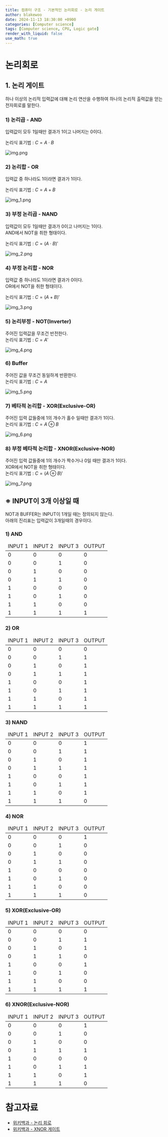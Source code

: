 ```yaml
---
title: 컴퓨터 구조 - 기본적인 논리회로 - 논리 게이트
author: blakewoo
date: 2024-11-13 18:30:00 +0900
categories: [Computer science]
tags: [Computer science, CPU, Logic gate] 
render_with_liquid: false
use_math: true
---
```


# 논리회로 
## 1. 논리 게이트
하나 이상의 논리적 입력값에 대해 논리 연산을 수행하여 하나의
논리적 출력값을 얻는 전자회로를 말한다.

### 1) 논리곱 - AND
입력값이 모두 1일때만 결과가 1이고 나머지는 0이다.

논리식 표기법 : $C=A\cdot B$

![img.png](/assets/blog/cs/logical_circuit/basic_circuit/img.png)

### 2) 논리합 - OR
입력값 중 하나라도 1이라면 결과가 1이다.

논리식 표기법 : $C=A+B$

![img_1.png](/assets/blog/cs/logical_circuit/basic_circuit/img_1.png)

### 3) 부정 논리곱 - NAND
입력값이 모두 1일때만 결과가 0이고 나머지는 1이다.   
AND에서 NOT을 취한 형태이다.

논리식 표기법 : $C=(A\cdot B)'$

![img_2.png](/assets/blog/cs/logical_circuit/basic_circuit/img_2.png)

### 4) 부정 논리합 - NOR
입력값 중 하나라도 1이라면 결과가 0이다.   
OR에서 NOT을 취한 형태이다.

논리식 표기법 : $C=(A+B)'$

![img_3.png](/assets/blog/cs/logical_circuit/basic_circuit/img_3.png)

### 5) 논리부정 - NOT(Inverter)
주어진 입력값을 무조건 반전한다.   
논리식 표기법 : $C=A'$

![img_4.png](/assets/blog/cs/logical_circuit/basic_circuit/img_4.png)

### 6) Buffer
주어진 값을 무조건 동일하게 반환한다.   
논리식 표기법 : $C=A$

![img_5.png](/assets/blog/cs/logical_circuit/basic_circuit/img_5.png)

### 7) 베타적 논리합 -  XOR(Exclusive-OR)
주어진 입력 값들중에 1의 개수가 홀수 일때만 결과가 1이다.   
논리식 표기법 : $C=A\oplus B$

![img_6.png](/assets/blog/cs/logical_circuit/basic_circuit/img_6.png)

### 8) 부정 베타적 논리합 - XNOR(Exclusive-NOR)
주어진 입력 값들중에 1의 개수가 짝수거나 0일 때만 결과가 1이다.   
XOR에서 NOT을 취한 형태이다.   
논리식 표기법 : $C=(A\oplus B)'$

![img_7.png](/assets/blog/cs/logical_circuit/basic_circuit/img_7.png)

## ※ INPUT이 3개 이상일 때
NOT과 BUFFER는 INPUT이 1개일 때는 정의되지 않는다.   
아래의 진리표는 입력값이 3개일때의 경우이다.

### 1) AND
<table>
<thead>
<tr>
<td>INPUT 1</td><td>INPUT 2</td><td>INPUT 3</td><td>OUTPUT</td>
</tr>
</thead>
<tbody>
<tr>
<td>0</td><td>0</td><td>0</td><td>0</td>
</tr>
<tr>
<td>0</td><td>0</td><td>1</td><td>0</td>
</tr>
<tr>
<td>0</td><td>1</td><td>0</td><td>0</td>
</tr>
<tr>
<td>0</td><td>1</td><td>1</td><td>0</td>
</tr>
<tr>
<td>1</td><td>0</td><td>0</td><td>0</td>
</tr>
<tr>
<td>1</td><td>0</td><td>1</td><td>0</td>
</tr>
<tr>
<td>1</td><td>1</td><td>0</td><td>0</td>
</tr>
<tr>
<td>1</td><td>1</td><td>1</td><td>1</td>
</tr>
</tbody>
</table>

### 2) OR
<table>
<thead>
<tr>
<td>INPUT 1</td><td>INPUT 2</td><td>INPUT 3</td><td>OUTPUT</td>
</tr>
</thead>
<tbody>
<tr>
<td>0</td><td>0</td><td>0</td><td>0</td>
</tr>
<tr>
<td>0</td><td>0</td><td>1</td><td>1</td>
</tr>
<tr>
<td>0</td><td>1</td><td>0</td><td>1</td>
</tr>
<tr>
<td>0</td><td>1</td><td>1</td><td>1</td>
</tr>
<tr>
<td>1</td><td>0</td><td>0</td><td>1</td>
</tr>
<tr>
<td>1</td><td>0</td><td>1</td><td>1</td>
</tr>
<tr>
<td>1</td><td>1</td><td>0</td><td>1</td>
</tr>
<tr>
<td>1</td><td>1</td><td>1</td><td>1</td>
</tr>
</tbody>
</table>

### 3) NAND
<table>
<thead>
<tr>
<td>INPUT 1</td><td>INPUT 2</td><td>INPUT 3</td><td>OUTPUT</td>
</tr>
</thead>
<tbody>
<tr>
<td>0</td><td>0</td><td>0</td><td>1</td>
</tr>
<tr>
<td>0</td><td>0</td><td>1</td><td>1</td>
</tr>
<tr>
<td>0</td><td>1</td><td>0</td><td>1</td>
</tr>
<tr>
<td>0</td><td>1</td><td>1</td><td>1</td>
</tr>
<tr>
<td>1</td><td>0</td><td>0</td><td>1</td>
</tr>
<tr>
<td>1</td><td>0</td><td>1</td><td>1</td>
</tr>
<tr>
<td>1</td><td>1</td><td>0</td><td>1</td>
</tr>
<tr>
<td>1</td><td>1</td><td>1</td><td>0</td>
</tr>
</tbody>
</table>

### 4) NOR
<table>
<thead>
<tr>
<td>INPUT 1</td><td>INPUT 2</td><td>INPUT 3</td><td>OUTPUT</td>
</tr>
</thead>
<tbody>
<tr>
<td>0</td><td>0</td><td>0</td><td>1</td>
</tr>
<tr>
<td>0</td><td>0</td><td>1</td><td>0</td>
</tr>
<tr>
<td>0</td><td>1</td><td>0</td><td>0</td>
</tr>
<tr>
<td>0</td><td>1</td><td>1</td><td>0</td>
</tr>
<tr>
<td>1</td><td>0</td><td>0</td><td>0</td>
</tr>
<tr>
<td>1</td><td>0</td><td>1</td><td>0</td>
</tr>
<tr>
<td>1</td><td>1</td><td>0</td><td>0</td>
</tr>
<tr>
<td>1</td><td>1</td><td>1</td><td>0</td>
</tr>
</tbody>
</table>

### 5) XOR(Exclusive-OR)
<table>
<thead>
<tr>
<td>INPUT 1</td><td>INPUT 2</td><td>INPUT 3</td><td>OUTPUT</td>
</tr>
</thead>
<tbody>
<tr>
<td>0</td><td>0</td><td>0</td><td>0</td>
</tr>
<tr>
<td>0</td><td>0</td><td>1</td><td>1</td>
</tr>
<tr>
<td>0</td><td>1</td><td>0</td><td>1</td>
</tr>
<tr>
<td>0</td><td>1</td><td>1</td><td>0</td>
</tr>
<tr>
<td>1</td><td>0</td><td>0</td><td>1</td>
</tr>
<tr>
<td>1</td><td>0</td><td>1</td><td>0</td>
</tr>
<tr>
<td>1</td><td>1</td><td>0</td><td>0</td>
</tr>
<tr>
<td>1</td><td>1</td><td>1</td><td>1</td>
</tr>
</tbody>
</table>

### 6) XNOR(Exclusive-NOR)
<table>
<thead>
<tr>
<td>INPUT 1</td><td>INPUT 2</td><td>INPUT 3</td><td>OUTPUT</td>
</tr>
</thead>
<tbody>
<tr>
<td>0</td><td>0</td><td>0</td><td>1</td>
</tr>
<tr>
<td>0</td><td>0</td><td>1</td><td>0</td>
</tr>
<tr>
<td>0</td><td>1</td><td>0</td><td>0</td>
</tr>
<tr>
<td>0</td><td>1</td><td>1</td><td>1</td>
</tr>
<tr>
<td>1</td><td>0</td><td>0</td><td>0</td>
</tr>
<tr>
<td>1</td><td>0</td><td>1</td><td>1</td>
</tr>
<tr>
<td>1</td><td>1</td><td>0</td><td>1</td>
</tr>
<tr>
<td>1</td><td>1</td><td>1</td><td>0</td>
</tr>
</tbody>
</table>


# 참고자료
- [위키백과 - 논리 회로](https://ko.wikipedia.org/wiki/%EB%85%BC%EB%A6%AC_%ED%9A%8C%EB%A1%9C)
- [위키백과 - XNOR 게이트](https://ko.wikipedia.org/wiki/XNOR_%EA%B2%8C%EC%9D%B4%ED%8A%B8)
